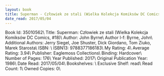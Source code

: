 ```yaml
---
layout: book
title: Superman - Człowiek ze stali (Wielka Kolekcja Komiksów DC Comics,  no. 18)
date_read: 2017/05/04
---
```


Book Id: 35010562\ 
Title: Superman: Człowiek ze stali (Wielka Kolekcja Komiksów DC Comics, #18)\ 
Author: John Byrne\ 
Author l-f: Byrne, John\ 
Additional Authors: Jerry Siegel, Joe Shuster, Dick Giordano, Tom Ziuko, Marek Starosta\ 
ISBN: \ 
ISBN13: 9788377186183\ 
My Rating: 4\ 
Average Rating: 3.94\ 
Publisher: Eaglemoss Collections\ 
Binding: Hardcover\ 
Number of Pages: 176\ 
Year Published: 2017\ 
Original Publication Year: 1986\ 
Date Read: 2017/05/04\ 
Bookshelves: \ 
Exclusive Shelf: read\ 
Read Count: 1\ 
Owned Copies: 0\ 

